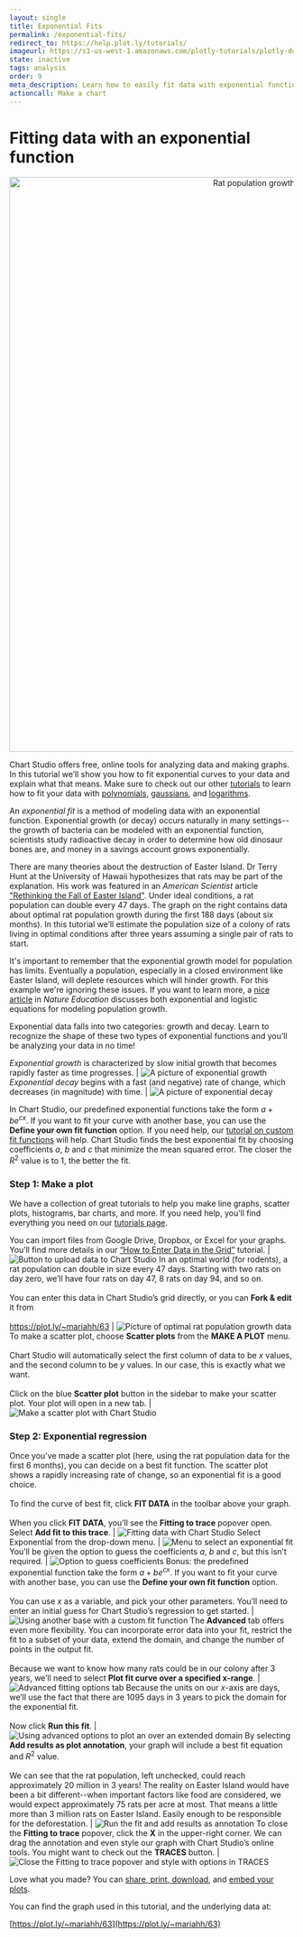 ```yaml
---
layout: single
title: Exponential Fits
permalink: /exponential-fits/
redirect_to: https://help.plot.ly/tutorials/
imageurl: https://s3-us-west-1.amazonaws.com/plotly-tutorials/plotly-documentation/thumbnail/exponential_fit.jpg
state: inactive
tags: analysis
order: 9
meta_description: Learn how to easily fit data with exponential functions using our free online regression calculator. Chart Studio is the best online tool for graphing and analyzing data.
actioncall: Make a chart
---
```


# Fitting data with an exponential function

<div>
    <a href="https://plot.ly/~mariahh/63/" target="_blank" title="Rat population growth under optimal conditions" style="display: block; text-align: center;"><img src="https://plot.ly/~mariahh/63.png" alt="Rat population growth under optimal conditions" style="max-width: 100%;width: 1019px;"  width="1019" onerror="this.onerror=null;this.src='https://plot.ly/404.png';"></a>
    <script data-plotly="mariahh:63" src="https://plot.ly/embed.js" async></script>
</div>


Chart Studio offers free, online tools for analyzing data and making graphs. In this tutorial we’ll show you how to fit exponential curves to your data and explain what that means. Make sure to check out our other [tutorials](/tutorials) to learn how to fit your data with [polynomials](/polynomial-fits), [gaussians](/guassian-fits), and [logarithms](/logarithmic-fits).

An *exponential fit* is a method of modeling data with an exponential function. Exponential growth (or decay) occurs naturally in many settings--the growth of bacteria can be modeled with an exponential function, scientists study radioactive decay in order to determine how old dinosaur bones are, and money in a savings account grows exponentially.

There are many theories about the destruction of Easter Island. Dr Terry Hunt at the University of Hawaii hypothesizes that rats may be part of the explanation. His work was featured in an *American Scientist* article ["Rethinking the Fall of Easter Island"](http://www.americanscientist.org/issues/pub/rethinking-the-fall-of-easter-island/).  Under ideal conditions, a rat population can double every 47 days. The graph on the right contains data about optimal rat population growth during the first 188 days (about six months). In this tutorial we’ll estimate the population size of a colony of rats living in optimal conditions after three years assuming a single pair of rats to start.

It's important to remember that the exponential growth model for population has limits. Eventually a population, especially in a closed environment like Easter Island, will deplete resources which will hinder growth. For this example we're ignoring these issues. If you want to learn more, a [nice article](http://www.nature.com/scitable/knowledge/library/how-populations-grow-the-exponential-and-logistic-13240157) in *Nature Education* discusses both exponential and logistic equations for modeling population growth.

Exponential data falls into two categories: growth and decay. Learn to recognize the shape of these two types of exponential functions and you’ll be analyzing your data in no time!

*Exponential growth* is characterized by slow initial growth that becomes rapidly faster as time progresses. | ![A picture of exponential growth](https://plotly.github.io/static/images/exponential-fits/a-picture-of-exponential-growth.png)
*Exponential decay* begins with a fast (and negative) rate of change, which decreases (in magnitude) with time. | ![A picture of exponential decay](https://plotly.github.io/static/images/exponential-fits/a-picture-of-exponential-decay.png)

In Chart Studio, our predefined exponential functions take the form $a+be^{cx}$. If you want to fit your curve with another base, you can use the **Define your own fit function** option. If you need help, our [tutorial on custom fit functions](/custom-fit-functions) will help. Chart Studio finds the best exponential fit by choosing coefficients $a$, $b$ and $c$ that minimize the mean squared error. The closer the $R^2$ value is to 1, the better the fit.

### **Step 1:** Make a plot

We have a collection of great tutorials to help you make line graphs, scatter plots, histograms, bar charts, and more. If you need help, you’ll find everything you need on our [tutorials page](/tutorials).

You can import files from Google Drive, Dropbox, or Excel for your graphs. You’ll find more details in our [“How to Enter Data in the Grid”](/add-data-to-the-plotly-grid) tutorial. | ![Button to upload data to Chart Studio](https://plotly.github.io/static/images/exponential-fits/button-to-upload-data-to-plotly.png)
In an optimal world (for rodents), a rat population can double in size every 47 days. Starting with two rats on day zero, we’ll have four rats on day 47, 8 rats on day 94, and so on.<br><br>You can enter this data in Chart Studio’s grid directly, or you can **Fork & edit** it from<br><br>https://plot.ly/~mariahh/63 | ![Picture of optimal rat population growth data](https://plotly.github.io/static/images/exponential-fits/picture-of-optimal-rat-population-growth-data.png)
To make a scatter plot, choose **Scatter plots** from the **MAKE A PLOT** menu.<br><br>Chart Studio will automatically select the first column of data to be $x$ values, and the second column to be $y$ values. In our case, this is exactly what we want.<br><br>Click on the blue **Scatter plot** button in the sidebar to make your scatter plot. Your plot will open in a new tab. | ![Make a scatter plot with Chart Studio](https://plotly.github.io/static/images/exponential-fits/make-a-scatter-plot-with-plotly.png)

### **Step 2:** Exponential regression

Once you’ve made a scatter plot (here, using the rat population data for the first 6 months), you can decide on a best fit function. The scatter plot shows a rapidly increasing rate of change, so an exponential fit is a good choice.<br><br>To find the curve of best fit, click **FIT DATA** in the toolbar above your graph.<br><br>When you click **FIT DATA**, you’ll see the **Fitting to trace** popover open. Select **Add fit to this trace**. | ![Fitting data with Chart Studio](https://plotly.github.io/static/images/exponential-fits/fitting-data-with-plotly.png)
Select Exponential from the drop-down menu. | ![Menu to select an exponential fit](https://plotly.github.io/static/images/exponential-fits/menu-to-select-an-exponential-fit.png)
You’ll be given the option to guess the coefficients $a$, $b$ and $c$, but this isn’t required. | ![Option to guess coefficients](https://plotly.github.io/static/images/exponential-fits/option-to-guess-coefficients.png)
Bonus: the predefined exponential function take the form $a+be^{cx}$. If you want to fit your curve with another base, you can use the **Define your own fit function** option.<br><br>You can use $x$ as a variable, and pick your other parameters. You’ll need to enter an initial guess for Chart Studio’s regression to get started. | ![Using another base with a custom fit function](https://plotly.github.io/static/images/exponential-fits/using-another-base-with-a-custom-fit-function.png)
The **Advanced** tab offers even more flexibility. You can incorporate error data into your fit, restrict the fit to a subset of your data, extend the domain, and change the number of points in the output fit.<br><br>Because we want to know how many rats could be in our colony after 3 years, we’ll need to select **Plot fit curve over a specified x-range**. | ![Advanced fitting options tab](https://plotly.github.io/static/images/exponential-fits/advanced-fitting-options-tab.png)
Because the units on our $x$-axis are  days, we’ll use the fact that there are 1095 days in 3 years to pick the domain for the exponential fit.<br><br>Now click **Run this fit**. | ![Using advanced options to plot an over an extended domain](https://plotly.github.io/static/images/exponential-fits/using-advanced-options-to-plot-over-an-extended-domain.png)
By selecting **Add results as plot annotation**, your graph will include a best fit equation and $R^2$ value.<br><br>We can see that the rat population, left unchecked, could reach approximately 20 million in 3 years! The reality on Easter Island would have been a bit different--when important factors like food are considered, we would expect approximately 75 rats per acre at most. That means a little more than 3 million rats on Easter Island. Easily enough to be responsible for the deforestation. | ![Run the fit and add results as annotation](https://plotly.github.io/static/images/exponential-fits/run-the-fit-and-add-results-as-annotation.png)
To close the **Fitting to trace** popover, click the **X** in the upper-right corner. We can drag the annotation and even style our graph with Chart Studio’s online tools. You might want to check out the **TRACES** button. | ![Close the Fitting to trace popover and style with options in TRACES](https://plotly.github.io/static/images/exponential-fits/close-the-fitting-to-trace-popover-and-style-with-options-in-traces.png)

Love what you made? You can [share, print, download](how-to-share-and-print-plotly-graphs/), and [embed your plots](how-to-embed-plotly-graphs-in-websites/).

You can find the graph used in this tutorial, and the underlying data at:

[https://plot.ly/~mariahh/63](https://plot.ly/~mariahh/63)
